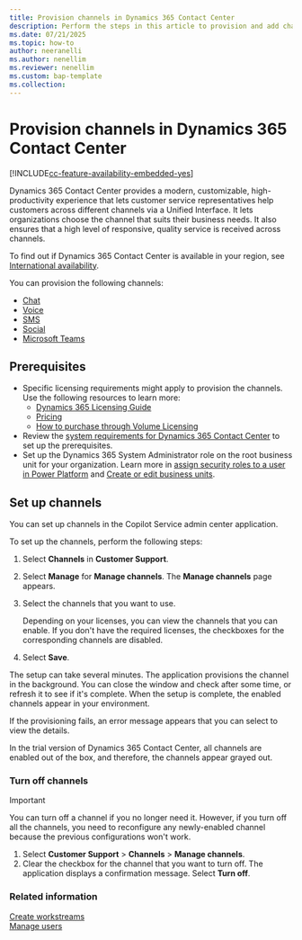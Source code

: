 ```yaml
---
title: Provision channels in Dynamics 365 Contact Center
description: Perform the steps in this article to provision and add channels so that you can start using the product.
ms.date: 07/21/2025
ms.topic: how-to
author: neeranelli
ms.author: nenellim
ms.reviewer: nenellim
ms.custom: bap-template
ms.collection:
---
```


# Provision channels in Dynamics 365 Contact Center

[!INCLUDE[cc-feature-availability-embedded-yes](../includes/cc-feature-availability-embedded-yes.md)]

Dynamics 365 Contact Center provides a modern, customizable, high-productivity experience that lets customer service representatives help customers across different channels via a Unified Interface. It lets organizations choose the channel that suits their business needs. It also ensures that a high level of responsive, quality service is received across channels.

To find out if Dynamics 365 Contact Center is available in your region, see [International availability](international-availability.md).

You can provision the following channels:

- [Chat](/dynamics365/customer-service/administer/set-up-chat-widget)
- [Voice](/dynamics365/customer-service/administer/voice-channel)
- [SMS](/dynamics365/customer-service/administer/configure-sms-channel)
- [Social](/dynamics365/customer-service/use/channels)
- [Microsoft Teams](/dynamics365/customer-service/administer/configure-microsoft-teams)

## Prerequisites

- Specific licensing requirements might apply to provision the channels. Use the following resources to learn more:
   - [Dynamics 365 Licensing Guide](https://go.microsoft.com/fwlink/p/?LinkId=866544)
   - [Pricing](https://www.microsoft.com/dynamics-365/products/contact-center/pricing)
   - [How to purchase through Volume Licensing](https://www.microsoft.com/en-us/licensing/how-to-buy/how-to-buy)
- Review the [system requirements for Dynamics 365 Contact Center](system-requirements-contact-center.md) to set up the prerequisites.
- Set up the Dynamics 365 System Administrator role on the root business unit for your organization. Learn more in [assign security roles to a user in Power Platform](/power-platform/admin/assign-security-roles) and [Create or edit business units](/power-platform/admin/create-edit-business-units).

## Set up channels

You can set up channels in the Copilot Service admin center application.

To set up the channels, perform the following steps:

1. Select **Channels** in **Customer Support**.

1. Select **Manage** for **Manage channels**. The **Manage channels** page appears.

1. Select the channels that you want to use.

   Depending on your licenses, you can view the channels that you can enable. If you don't have the required licenses, the checkboxes for the corresponding channels are disabled.

1. Select **Save**.

The setup can take several minutes. The application provisions the channel in the background. You can close the window and check after some time, or refresh it to see if it's complete. When the setup is complete, the enabled channels appear in your environment.

If the provisioning fails, an error message appears that you can select to view the details.

In the trial version of Dynamics 365 Contact Center, all channels are enabled out of the box, and therefore, the channels appear grayed out. 

### Turn off channels

> [!IMPORTANT]
> You can turn off a channel if you no longer need it. However, if you turn off all the channels, you need to reconfigure any newly-enabled channel because the previous configurations won't work.

1. Select  **Customer Support** > **Channels** > **Manage channels**. 
1. Clear the checkbox for the channel that you want to turn off. The application displays a confirmation message. Select **Turn off**.

### Related information

[Create workstreams](/dynamics365/customer-service/administer/create-workstreams)  
[Manage users](/dynamics365/customer-service/administer/users-user-profiles)  



